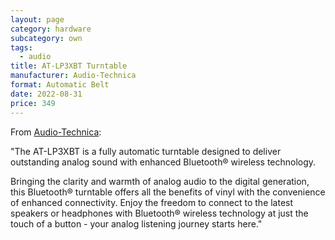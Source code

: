 ```yaml
---
layout: page
category: hardware
subcategory: own
tags:
  - audio
title: AT-LP3XBT Turntable
manufacturer: Audio-Technica
format: Automatic Belt
date: 2022-08-31
price: 349
---
```


From [Audio-Technica](https://www.audio-technica.com/en-ca/at-lp3xbt):

"The AT-LP3XBT is a fully automatic turntable designed to deliver outstanding analog sound with enhanced Bluetooth® wireless technology.

Bringing the clarity and warmth of analog audio to the digital generation, this Bluetooth® turntable offers all the benefits of vinyl with the convenience of enhanced connectivity. Enjoy the freedom to connect to the latest speakers or headphones with Bluetooth® wireless technology at just the touch of a button - your analog listening journey starts here."
